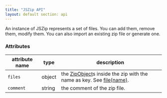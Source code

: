 ```yaml
---
title: "JSZip API"
layout: default section: api
---
```


An instance of JSZip represents a set of files. You can add them, remove them, modify them. You can also import an
existing zip file or generate one.

### Attributes

attribute name       | type        | description
---------------------|-------------|-------------
`files`              | object      | the [ZipObject]({{site.baseurl}}/documentation/api_zipobject.html)s inside the zip with the name as key. See [file(name)]({{site.baseurl}}/documentation/api_jszip/file_name.html).
`comment`            | string      | the comment of the zip file.
